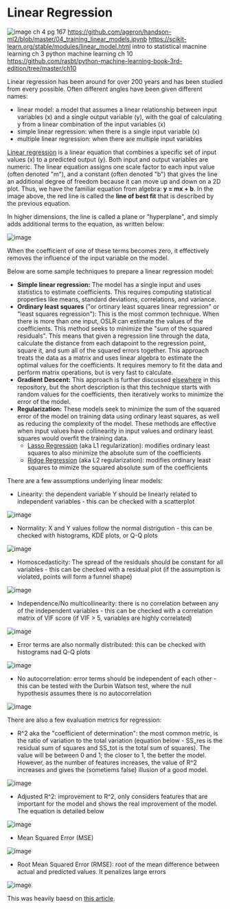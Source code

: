 # Linear Regression

![image](https://cdn.analyticsvidhya.com/wp-content/uploads/2021/05/2.3.png)
ch 4 pg 167
https://github.com/ageron/handson-ml2/blob/master/04_training_linear_models.ipynb
https://scikit-learn.org/stable/modules/linear_model.html
intro to statistical macnine learning ch 3
python machine learning ch 10
https://github.com/rasbt/python-machine-learning-book-3rd-edition/tree/master/ch10

Linear regression has been around for over 200 years and has been studied from every possible. Often different angles have been given different names:
- linear model: a model that assumes a linear relationship between input variables (x) and a single output variable (y), with the goal of calculating y from a linear combination of the input variables (x)
- simple linear regression: when there is a single input variable (x)
- multiple linear regression: when there are multiple input variables

[Linear regression](https://en.wikipedia.org/wiki/Linear_regression) is a linear equation that combines a specific set of input values (x) to a predicted output (y). Both input and output variables are numeric. The linear equation assigns one scale factor to each input value (often denoted "m"), and a constant (often denoted "b") that gives the line an additional degree of freedom because it can move up and down on a 2D plot. Thus, we have the familiar equation from algebra: **y = mx + b**. In the image above, the red line is called the **line of best fit** that is described by the previous equation.

In higher dimensions, the line is called a plane or "hyperplane", and simply adds additional terms to the equation, as written below:

![image](https://user-images.githubusercontent.com/89811204/146124493-bc21822d-f66d-4a49-8767-cf8d449e4f18.png)


When the coefficient of one of these terms becomes zero, it effectively removes the influence of the input variable on the model.

Below are some sample techniques to prepare a linear regression model:
- **Simple linear regression:** The model has a single input and uses statistics to estimate coefficients. This requires computing statistical properties like means, standard deviations, correlations, and variance. 
- **Ordinary least squares** ("or ortinary least squares linear regression" or "least squares regression"): This is the most common technique. When there is more than one input, OSLR can estimate the values of the coefficients. This method seeks to minimize the "sum of the squared residuals". This means that given a regression line through the data, calculate the distance from each datapoint to the regression point, square it, and sum all of the squared errors together. This approach treats the data as a matrix and uses linear algebra to estimate the optimal values for the coefficients. It requires memory to fit the data and perform matrix operations, but is very fast to calculate.
- **Gradient Descent:** This approach is further discussed [elsewhere](https://github.com/Madison-Bunting/INDE-577/blob/main/supervised%20learning/1%20-%20gradient%20descent/README.md) in this repository, but the short description is that this technique starts with random values for the coefficients, then iteratively works to minimize the error of the model.
- **Regularization:** These models seek to minimize the sum of the squared error of the model on training data using ordinary least squares, as well as reducing the complexity of the model. These methods are effective when input values have collinearity in input values and ordinary least squares would overfit the training data.
  - [Lasso Regression](https://en.wikipedia.org/wiki/Lasso_(statistics)) (aka L1 regularization): modifies ordinary least squares to also minimize the absolute sum of the coefficients
  - [Ridge Regression](https://en.wikipedia.org/wiki/Tikhonov_regularization) (aka L2 regularization): modifies ordinary least squares to mimize the squared absolute sum of the coefficients

There are a few assumptions underlying linear models:
- Linearity: the dependent variable Y should be linearly related to independent variables - this can be checked with a scatterplot

![image](https://editor.analyticsvidhya.com/uploads/96503linear-nonlinear-relationships.png)

- Normality: X and Y values follow the normal distrigution - this can be checked with histograms, KDE plots, or Q-Q plots

![image](https://editor.analyticsvidhya.com/uploads/64526normality.png)

- Homoscedasticity: The spread of the residuals should be constant for all variables - this can be checked with a residual plot (if the assumption is violated, points will form a funnel shape)

![image](https://editor.analyticsvidhya.com/uploads/51367residuals.png)

- Independence/No multicollinearity: there is no correlation between any of the independent variables - this can be checked with a correlation matrix of VIF score (if VIF > 5, variables are highly correlated)

![image](https://editor.analyticsvidhya.com/uploads/99214correlation.png)

- Error terms are also normally distributed: this can be checked with histograms nad Q-Q plots

![image](https://editor.analyticsvidhya.com/uploads/79532normality%20of%20error.png)

- No autocorrelation: error terms should be independent of each other - this can be tested with the Durbin Watson test, where the null hypothesis assumes there is no autocorrelation

![image](https://editor.analyticsvidhya.com/uploads/38946DW.png)

There are also a few evaluation metrics for regression:
- R^2 aka the "coefficient of determination": the most common metric, is the ratio of variation to the total variation (equation below - SS_res is the residual sum of squares and SS_tot is the total sum of squares). The value will be between 0 and 1; the closer to 1, the better the model. However, as the number of features increases, the value of R^2 increases and gives the (sometiems false) illusion of a good model.

![image](https://editor.analyticsvidhya.com/uploads/74264r2.png)

- Adjusted R^2: improvement to R^2, only considers features that are important for the model and shows the real improvement of the model. The equation is detailed below

![image](https://editor.analyticsvidhya.com/uploads/80741adjusted%20r2.png)

- Mean Squared Error (MSE)

![image](https://editor.analyticsvidhya.com/uploads/42113mse.jpg)

- Root Mean Squared Error (RMSE): root of the mean difference between actual and predicted values. It penalizes large errors

![image](https://editor.analyticsvidhya.com/uploads/69457rmse.png)


This was heavily baesd on [this article](https://www.analyticsvidhya.com/blog/2021/05/all-you-need-to-know-about-your-first-machine-learning-model-linear-regression/).
